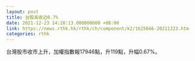 ```yaml
---
layout: post
title: 台股高收近0.7%
date: 2021-12-23 14:28:13.000000000 +08:00
link: https://news.rthk.hk/rthk/ch/component/k2/1625666-20211223.htm
categories: rthk
---
```


台灣股市收市上升，加權指數報17946點，升119點，升幅0.67%。
